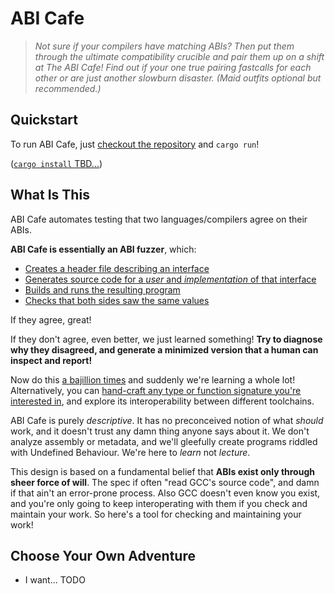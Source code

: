 # ABI Cafe

> *Not sure if your compilers have matching ABIs? Then put them through the ultimate compatibility crucible and pair them up on a shift at The ABI Cafe! Find out if your one true pairing fastcalls for each other or are just another slowburn disaster. (Maid outfits optional but recommended.)*


## Quickstart

To run ABI Cafe, just [checkout the repository](https://github.com/Gankra/abi-cafe) and `cargo run`!

([`cargo install` TBD...](https://github.com/Gankra/abi-cafe/issues/49))



## What Is This

ABI Cafe automates testing that two languages/compilers agree on their ABIs.

**ABI Cafe is essentially an ABI fuzzer**, which:

* [Creates a header file describing an interface](./kdl-script/index.md)
* [Generates source code for a *user* and *implementation* of that interface](./harness/generate.md)
* [Builds and runs the resulting program](./harness/run.md)
* [Checks that both sides saw the same values](./harness/check.md)

If they agree, great!

If they don't agree, even better, we just learned something! **Try to diagnose why they disagreed, and generate a minimized version that a human can inspect and report!**

Now do this [a bajillion times](./harness/combos.md) and suddenly we're learning a whole lot! Alternatively, you can [hand-craft any type or function signature you're interested in](./kdl-script/index.md), and explore its interoperability between different toolchains.

ABI Cafe is purely *descriptive*. It has no preconceived notion of what *should* work, and it doesn't trust any damn thing anyone says about it. We don't analyze assembly or metadata, and we'll gleefully create programs riddled with Undefined Behaviour. We're here to *learn* not *lecture*.

This design is based on a fundamental belief that **ABIs exist only through sheer force of will**. The spec if often "read GCC's source code", and damn if that ain't an error-prone process. Also GCC doesn't even know you exist, and you're only going to keep interoperating with them if you check and maintain your work. So here's a tool for checking and maintaining your work!



## Choose Your Own Adventure

* I want... TODO